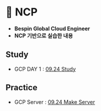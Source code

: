 # 📙 NCP
- **Bespin Global Cloud Engineer**
- **NCP 기반으로 실습한 내용**
## Study
- GCP DAY 1 : [09.24 Study](https://www.notion.so/psjrepository/DAY-51-2783d86ddbdc808d8453f3f78b41a3e6)
## Practice
- GCP Server : [09.24 Make Server](practice/01_NCP.md)